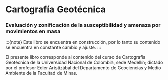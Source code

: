 # Cartografía Geotécnica
### Evaluación y zonificación de la susceptibilidad y amenaza por movimientos en masa

:::{note}
Este libro se encuentra en construcción, por lo tanto su contenido se encuentra en constante cambio y ajuste.
:::

El presente libro corresponde al contenido del curso de Cartografía Geotécnica de la Universidad Nacional de Colombia, sede Medellín; dictado por el profesor Edier Aristizábal del Departamento de Geociencias y Medio Ambiente de la Facultad de Minas.


